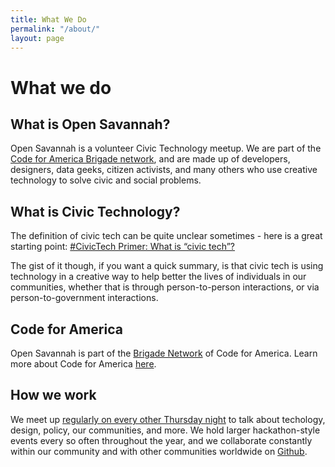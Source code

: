 ```yaml
---
title: What We Do
permalink: "/about/"
layout: page
---
```


<h1 class="t-section-headline">What we do</h1>
<section>
    <h2>What is Open Savannah?</h2>
    <p>Open Savannah is a volunteer Civic Technology meetup. We are part of the <a href="http://www.codeforamerica.org/brigade/about">Code for America Brigade network</a>, and are made up of developers, designers, data geeks, citizen activists, and many others who use creative technology to solve civic and social problems.
    </p>
</section>

<section>
    <h2>What is Civic Technology?</h2>
    <p>The definition of civic tech can be quite unclear sometimes - here is a great starting point: <a href="https://medium.com/@grodeska/civictech-primer-what-is-civic-tech-7ea788e766d3#.lr9joeu39">#CivicTech Primer: What is “civic tech”?
    </a> </p>
    <p>The gist of it though, if you want a quick summary, is that civic tech is using technology in a creative way to help better the lives of individuals in our communities, whether that is through person-to-person interactions, or via person-to-government interactions.</p>
</section>

<section>
    <h2>Code for America</h2>
    <p>Open Savannah is part of the <a href="#">Brigade Network</a> of Code for America. Learn more about Code for America <a href="https://www.codeforamerica.org/">here</a>.</p>
</section>

<section>
    <h2>How we work</h2>
    <p>We meet up <a href="{{site.meetup_url}}">regularly on every other Thursday night</a> to talk about techology, design, policy, our communities, and more. We hold larger hackathon-style events every so often throughout the year, and we collaborate constantly within our community and with other communities worldwide on <a href="{{site.github_url}}">Github</a>.</p>
</section>
